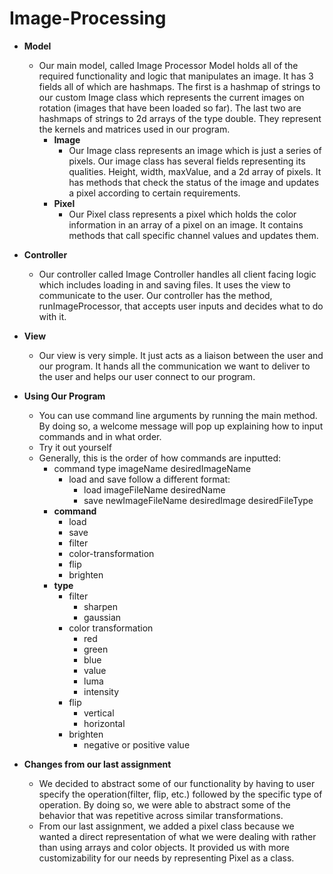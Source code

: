 # Image-Processing

- **Model**
  - Our main model, called Image Processor Model holds all of the required functionality and logic 
  that manipulates an image. It has 3 fields all of which are hashmaps. The first is a hashmap of 
  strings to our custom Image class which represents the current images on rotation (images that 
  have been loaded so far). The last two are hashmaps of strings to 2d arrays of the type double. 
  They represent the kernels and matrices used in our program.
    - **Image**
      - Our Image class represents an image which is just a series of pixels. Our image class has 
      several fields representing its qualities. Height, width, maxValue, and a 2d array of pixels. 
      It has methods that check the status of the image and updates a pixel according to certain 
      requirements.
    - **Pixel**
      - Our Pixel class represents a pixel which holds the color information in an array of a pixel
      on an image. It contains methods that call specific channel values and updates them.
- **Controller**
  - Our controller called Image Controller handles all client facing logic which includes loading in
  and saving files. It uses the view to communicate to the user. Our controller has the method,
  runImageProcessor, that accepts user inputs and decides what to do with it.
- **View**
  - Our view is very simple. It just acts as a liaison between the user and our program. It hands 
  all the communication we want to deliver to the user and helps our user connect to our program.


- **Using Our Program**
  - You can use command line arguments by running the main method. By doing so, a welcome message 
  will pop up explaining how to input commands and in what order.
  - Try it out yourself 
  - Generally, this is the order of how commands are inputted:
    - command type imageName desiredImageName
      - load and save follow a different format:
        - load imageFileName desiredName
        - save newImageFileName desiredImage desiredFileType
    - **command**
      - load
      - save
      - filter
      - color-transformation
      - flip
      - brighten
    - **type**
      - filter
        - sharpen
        - gaussian
      - color transformation
        - red
        - green
        - blue
        - value
        - luma
        - intensity
      - flip
        - vertical
        - horizontal
      - brighten
        - negative or positive value
- **Changes from our last assignment**
  - We decided to abstract some of our functionality by having to user specify the operation(filter, 
  flip, etc.) followed by the specific type of operation. By doing so, we were able to abstract some
  of the behavior that was repetitive across similar transformations.
  - From our last assignment, we added a pixel class because we wanted a direct representation of 
  what we were dealing with rather than using arrays and color objects. It provided us with more 
  customizability for our needs by representing Pixel as a class.